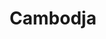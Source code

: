 ---
title: "Cambodja"
introtext: "Cambodja is een prachtig land in Azië grenzend aan Laos, Thailand en Vietnam. Het land heeft een veelzijdige cultuur en Cambodjanen zijn bijzonder vriendelijk. De hoofdstad Phnom Penh heeft een duistere Khmer-historie die nog vele sporen nalaat in de stad, waaronder de Tuol Sleng gevangenis en de Killing Fields. Neem ook de tijd om Angkor te bezoeken, één van de zeven wereldwonderen, en verdwaal in de talloze tempels. Bewonder de ongerepte natuur en witte stranden op de tropische eilanden Koh Rong en Koh Tang, en neem een duik om de prachtige onderwaterwereld te ontdekken. Maak je klaar voor een onvergetelijke reis!"
introimage: "https://lh3.googleusercontent.com/nTTx3X6Oukcgpd199kWNnPzgJdgMK32x3JBw1mjprto0nHSjMM8yFpamg3DXCdJpZTpugeEGXF6C75iIic9DM5uOA_e4GHYPRCvsNvzAxyqHms_kEAMp7q8GkmqNCsHrezseRZ_mXA=w800"
surface: "181.000"
inhabitants: "16.300.000"
rate: "4913,13"
valuta: "riel"
need_to_know_text: ""
need_to_know_more_text: ""
fact_one_text: ""
fact_two_text: ""
bigmac_index: ""
images: "https://lh3.googleusercontent.com/MWRkyauj1IyseE6_2cIUQTNm6I0TaAuF3xNHXJ4IKzeMm_c7dlUJdt4HvTFWZu5EK_tuK09_F5LPlj0Xfgkihs5VH9klFX6iH3B7_LPvEQuCeUE6CvnZRJpcq0hQLixxv5voHXvB_Q=w800|https://lh3.googleusercontent.com/v4OpTPen5eSqV7dusXm9S6XMLwfZD4kbDYcek4CTyeFT4H9nJqs0zr_Gw1yRWuMgxzuRXzOG8Fr4CQ87LmXA7mAmDzGS-oq1JhPK1pkZ-cQH6V_FtcnFHAccuCptHr3DsyV8HFEb1w=w800|https://lh3.googleusercontent.com/EbdzSnfyItZc7GvXe8cDIqpLCp07N3_vqw_RWT9Mvkid7msBN_n9cnyxEwyM_khpB-odjOB3nWLaXk_YOwkGNr5jkmMzTdTCdySoNDzscxciLAEnrxrZ0k1NXYC7v3Fd8IJYK630rQ=w800|https://lh3.googleusercontent.com/x3lwxSAEhiKpUASzKMmFrDSVylamlSSgIqTjCmKfftSddPOK3YrG1V6EpjDSM60JvJ4hB3MXemmWooiDYcLMQAk2wBhSNYHnICulWwyLCEad6LzZ9iLNbNp0JOURfEI4oa5_2HeA9A=w800"
flight_button_title: "Check vluchtprijzen Cambodja"
flight_button_url: "https://lt45.net/c/?si=11986&li=1528136&wi=335922&ws=&dl=transport%2Fflights%2Fnl%2Fkh%2F%3Flocale%3Dnl-NL%26currency%3DEUR%26market%3DNL"
inspiration_url: "https://partner.bol.com/click/click?p=2&t=url&s=1025999&f=TXL&url=https%3A%2F%2Fwww.bol.com%2Fnl%2Ff%2Flonely-planet-cambodia%2F9200000030023873%2F&name=Cambodia%2011%20LP%2C%20Lonely%20Planet"
country_code: "kh"
hotels_url: "https://www.booking.com/country/kh.nl.html?aid=1837623"
continent: "Azië"
---
